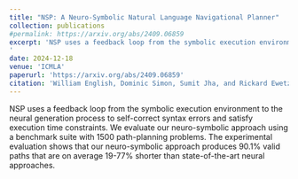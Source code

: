 ```yaml
---
title: "NSP: A Neuro-Symbolic Natural Language Navigational Planner"
collection: publications
#permalink: https://arxiv.org/abs/2409.06859
excerpt: 'NSP uses a feedback loop from the symbolic execution environment to the neural generation process to self-correct syntax errors and satisfy execution time constraints. We evaluate our neuro-symbolic approach using a benchmark suite with 1500 path-planning problems. The experimental evaluation shows that our neuro-symbolic approach produces 90.1% valid paths that are on average 19-77% shorter than state-of-the-art neural approaches.
'
date: 2024-12-18
venue: 'ICMLA'
paperurl: 'https://arxiv.org/abs/2409.06859'
citation: 'William English, Dominic Simon, Sumit Jha, and Rickard Ewetz, “NSP: A Neuro-Symbolic Natural Language Navigational Planner”, International Conference on Machine Learning and Applications (ICMLA), 2024.'
---
```

NSP uses a feedback loop from the symbolic execution environment to the neural generation process to self-correct syntax errors and satisfy execution time constraints. We evaluate our neuro-symbolic approach using a benchmark suite with 1500 path-planning problems. The experimental evaluation shows that our neuro-symbolic approach produces 90.1% valid paths that are on average 19-77% shorter than state-of-the-art neural approaches.

<!-- Recommended citation: [ICMLA’24](https://www.icmla-conference.org/icmla24/index.php) William English, Dominic Simon, Sumit Jha, and Rickard Ewetz, “NSP: A Neuro-Symbolic Natural Language Navigational Planner”, International Conference on Machine Learning and Applications (ICMLA), 2024. -->